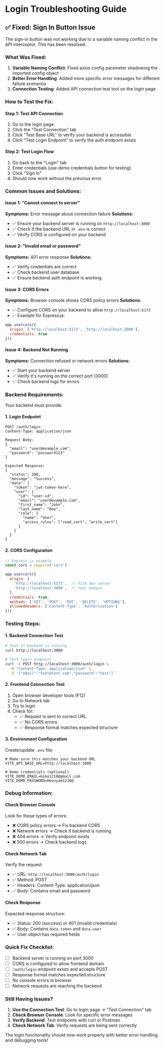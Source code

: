 # Login Troubleshooting Guide

## ✅ **Fixed: Sign In Button Issue**

The sign-in button was not working due to a variable naming conflict in the API interceptor. This has been resolved.

### **What Was Fixed:**

1. **Variable Naming Conflict**: Fixed axios config parameter shadowing the imported config object
2. **Better Error Handling**: Added more specific error messages for different failure scenarios
3. **Connection Testing**: Added API connection test tool on the login page

### **How to Test the Fix:**

#### **Step 1: Test API Connection**
1. Go to the login page
2. Click the "Test Connection" tab
3. Click "Test Base URL" to verify your backend is accessible
4. Click "Test Login Endpoint" to verify the auth endpoint exists

#### **Step 2: Test Login Flow**
1. Go back to the "Login" tab
2. Enter credentials (use demo credentials button for testing)
3. Click "Sign In"
4. Should now work without the previous error

### **Common Issues and Solutions:**

#### **Issue 1: "Cannot connect to server"**
**Symptoms:** Error message about connection failure
**Solutions:**
- ✅ Ensure your backend server is running on `http://localhost:3000`
- ✅ Check if the backend URL in `.env` is correct
- ✅ Verify CORS is configured on your backend

#### **Issue 2: "Invalid email or password"**
**Symptoms:** 401 error response
**Solutions:**
- ✅ Verify credentials are correct
- ✅ Check backend user database
- ✅ Ensure backend auth endpoint is working

#### **Issue 3: CORS Errors**
**Symptoms:** Browser console shows CORS policy errors
**Solutions:**
- ✅ Configure CORS on your backend to allow `http://localhost:5173`
- ✅ Example for Express.js:
```javascript
app.use(cors({
  origin: ['http://localhost:5173', 'http://localhost:3000'],
  credentials: true
}))
```

#### **Issue 4: Backend Not Running**
**Symptoms:** Connection refused or network errors
**Solutions:**
- ✅ Start your backend server
- ✅ Verify it's running on the correct port (3000)
- ✅ Check backend logs for errors

### **Backend Requirements:**

Your backend must provide:

#### **1. Login Endpoint**
```
POST /auth/login
Content-Type: application/json

Request Body:
{
  "email": "user@example.com",
  "password": "password123"
}

Expected Response:
{
  "status": 200,
  "message": "Success",
  "data": {
    "token": "jwt-token-here",
    "user": {
      "id": "user-id",
      "email": "user@example.com",
      "first_name": "John",
      "last_name": "Doe",
      "role": {
        "name": "User",
        "access_rules": ["read_cart", "write_cart"]
      }
    }
  }
}
```

#### **2. CORS Configuration**
```javascript
// Express.js example
const cors = require('cors')

app.use(cors({
  origin: [
    'http://localhost:5173',  // Vite dev server
    'http://localhost:3000',  // Your domain
  ],
  credentials: true,
  methods: ['GET', 'POST', 'PUT', 'DELETE', 'OPTIONS'],
  allowedHeaders: ['Content-Type', 'Authorization']
}))
```

### **Testing Steps:**

#### **1. Backend Connection Test**
```bash
# Test if backend is running
curl http://localhost:3000

# Test login endpoint
curl -X POST http://localhost:3000/auth/login \
  -H "Content-Type: application/json" \
  -d '{"email":"test@test.com","password":"test"}'
```

#### **2. Frontend Connection Test**
1. Open browser developer tools (F12)
2. Go to Network tab
3. Try to login
4. Check for:
   - ✅ Request is sent to correct URL
   - ✅ No CORS errors
   - ✅ Response format matches expected structure

#### **3. Environment Configuration**
Create/update `.env` file:
```env
# Make sure this matches your backend URL
VITE_API_BASE_URL=http://localhost:3000

# Demo credentials (optional)
VITE_DEMO_EMAIL=mike1218@gmail.com
VITE_DEMO_PASSWORD=Hesoyam1218@
```

### **Debug Information:**

#### **Check Browser Console**
Look for these types of errors:
- ❌ CORS policy errors → Fix backend CORS
- ❌ Network errors → Check if backend is running
- ❌ 404 errors → Verify endpoint exists
- ❌ 500 errors → Check backend logs

#### **Check Network Tab**
Verify the request:
- ✅ URL: `http://localhost:3000/auth/login`
- ✅ Method: POST
- ✅ Headers: Content-Type: application/json
- ✅ Body: Contains email and password

#### **Check Response**
Expected response structure:
- ✅ Status: 200 (success) or 401 (invalid credentials)
- ✅ Body: Contains `data.token` and `data.user`
- ✅ User object has required fields

### **Quick Fix Checklist:**

- [ ] Backend server is running on port 3000
- [ ] CORS is configured to allow frontend domain
- [ ] `/auth/login` endpoint exists and accepts POST
- [ ] Response format matches expected structure
- [ ] No console errors in browser
- [ ] Network requests are reaching the backend

### **Still Having Issues?**

1. **Use the Connection Test**: Go to login page → "Test Connection" tab
2. **Check Browser Console**: Look for specific error messages
3. **Verify Backend**: Test endpoints with curl or Postman
4. **Check Network Tab**: Verify requests are being sent correctly

The login functionality should now work properly with better error handling and debugging tools!
